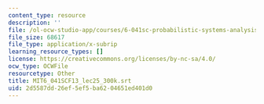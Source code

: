 ```yaml
---
content_type: resource
description: ''
file: /ol-ocw-studio-app/courses/6-041sc-probabilistic-systems-analysis-and-applied-probability-fall-2013/2d5587dd26ef5ef5ba6204651ed401d0_MIT6_041SCF13_lec25_300k.vtt
file_size: 68617
file_type: application/x-subrip
learning_resource_types: []
license: https://creativecommons.org/licenses/by-nc-sa/4.0/
ocw_type: OCWFile
resourcetype: Other
title: MIT6_041SCF13_lec25_300k.srt
uid: 2d5587dd-26ef-5ef5-ba62-04651ed401d0
---
```

